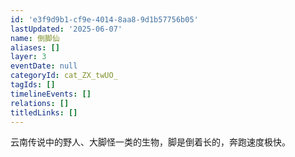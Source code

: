 ```yaml
---
id: 'e3f9d9b1-cf9e-4014-8aa8-9d1b57756b05'
lastUpdated: '2025-06-07'
name: 倒脚仙
aliases: []
layer: 3
eventDate: null
categoryId: cat_ZX_twUO_
tagIds: []
timelineEvents: []
relations: []
titledLinks: []
---
```

云南传说中的野人、大脚怪一类的生物，脚是倒着长的，奔跑速度极快。
